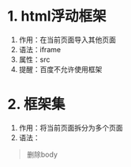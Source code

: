# 1. html浮动框架
1. 作用：在当前页面导入其他页面
2. 语法：iframe
3. 属性：src 
4. 提醒：百度不允许使用框架

# 2. 框架集
1. 作用：将当前页面拆分为多个页面
2. 语法：
> 删除body
